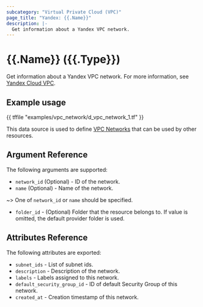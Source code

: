 ```yaml
---
subcategory: "Virtual Private Cloud (VPC)"
page_title: "Yandex: {{.Name}}"
description: |-
  Get information about a Yandex VPC network.
---
```


# {{.Name}} ({{.Type}})

Get information about a Yandex VPC network. For more information, see [Yandex Cloud VPC](https://cloud.yandex.com/docs/vpc/concepts/index).

## Example usage

{{ tffile "examples/vpc_network/d_vpc_network_1.tf" }}

This data source is used to define [VPC Networks](https://cloud.yandex.com/docs/vpc/concepts/network) that can be used by other resources.

## Argument Reference

The following arguments are supported:

* `network_id` (Optional) - ID of the network.
* `name` (Optional) - Name of the network.

~> One of `network_id` or `name` should be specified.

* `folder_id` - (Optional) Folder that the resource belongs to. If value is omitted, the default provider folder is used.

## Attributes Reference

The following attributes are exported:

* `subnet_ids` - List of subnet ids.
* `description` - Description of the network.
* `labels` - Labels assigned to this network.
* `default_security_group_id` - ID of default Security Group of this network.
* `created_at` - Creation timestamp of this network.
